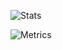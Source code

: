 ![Stats](https://github-readme-stats.vercel.app/api?username=Minamiyama&show_icons=true&rank_icon=github)

![Metrics](https://metrics.lecoq.io/Minamiyama?template=classic&base=header%2C%20activity%2C%20community%2C%20repositories%2C%20metadata&base.indepth=false&base.hireable=false&base.skip=false&config.timezone=Etc%2FGMT-8)

